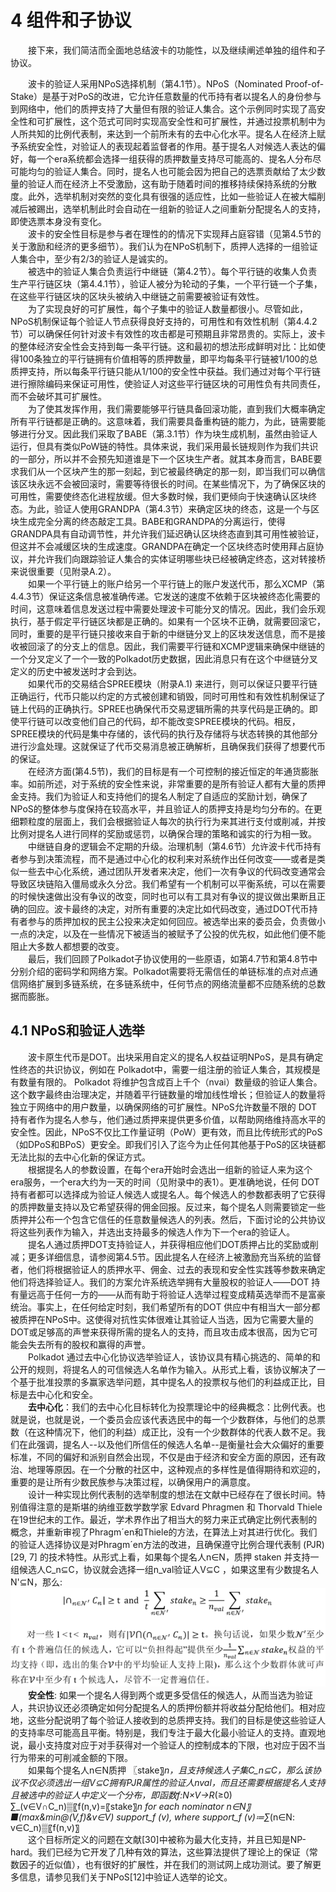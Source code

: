 # 4 组件和子协议
&emsp;&emsp;接下来，我们简洁而全面地总结波卡的功能性，以及继续阐述单独的组件和子协议。  

&emsp;&emsp;波卡的验证人采用NPoS选择机制（第4.1节）。NPoS（Nominated Proof-of-Stake）是基于对PoS的改进，它允许任意数量的代币持有者以提名人的身份参与到网络中，他们的质押支持了大量但有限的验证人集合。这个示例同时实现了高安全性和可扩展性，这个范式可同时实现高安全性和可扩展性，并通过投票机制中为人所共知的比例代表制，来达到一个前所未有的去中心化水平。提名人在经济上赋予系统安全性，对验证人的表现起着监督者的作用。基于提名人对候选人表达的偏好，每一个era系统都会选择一组获得的质押数量支持尽可能高的、提名人分布尽可能均匀的验证人集合。同时，提名人也可能会因为把自己的选票贡献给了太少数量的验证人而在经济上不受激励，这有助于随着时间的推移持续保持系统的分散度。此外，选举机制对突然的变化具有很强的适应性，比如一些验证人在被大幅削减后被踢出，选举机制此时会自动在一组新的验证人之间重新分配提名人的支持，即使选票本身没有变化。  
&emsp;&emsp;波卡的安全性目标是参与者在理性的的情况下实现拜占庭容错（见第4.5节的关于激励和经济的更多细节）。我们认为在NPoS机制下，质押人选择的一组验证人集合中，至少有2/3的验证人是诚实的。  
&emsp;&emsp;被选中的验证人集合负责运行中继链（第4.2节）。每个平行链的收集人负责生产平行链区块（第4.4.1节），验证人被分为轮动的子集，一个平行链一个子集，在这些平行链区块的区块头被纳入中继链之前需要被验证有效性。  
&emsp;&emsp;为了实现良好的可扩展性，每个子集中的验证人数量都很小。尽管如此， NPoS机制保证每个验证人节点获得良好支持的，可用性和有效性机制（第4.4.2节）可以确保任何针对波卡有效性的攻击都是可预期且非常昂贵的。实际上，波卡的整体经济安全性会支持到每一条平行链。这和最初的想法形成鲜明对比：比如使得100条独立的平行链拥有价值相等的质押数量，即平均每条平行链被1/100的总质押支持，所以每条平行链只能从1/100的安全性中获益。我们通过对每个平行链进行擦除编码来保证可用性，使验证人对这些平行链区块的可用性负有共同责任，而不会破坏其可扩展性。  
&emsp;&emsp;为了使其发挥作用，我们需要能够平行链具备回滚功能，直到我们大概率确定所有平行链都是正确的。这意味着，我们需要具备重构链的能力，为此，链需要能够进行分叉。因此我们采取了BABE（第.3.1节）作为块生成机制，虽然由验证人运行，但具有类似PoW链的特性。具体来说，我们采用最长链规则作为我们共识的一部分，所以并不会预先知道谁是下一个区块生产者。就其本身而言，BABE要求我们从一个区块产生的那一刻起，到它被最终确定的那一刻，即当我们可以确信该区块永远不会被回滚时，需要等待很长的时间。在某些情况下，为了确保区块的可用性，需要使终态化进程放缓。但大多数时候，我们更倾向于快速确认区块终态。为此，验证人使用GRANDPA（第4.3节）来确定区块的终态，这是一个与区块生成完全分离的终态敲定工具。BABE和GRANDPA的分离运行，使得GRANDPA具有自动调节性，并允许我们延迟确认区块终态直到其可用性被验证，但这并不会减缓区块的生成速度。GRANDPA在确定一个区块终态时使用拜占庭协议，并允许我们向跟踪验证人集合的实体证明哪些块已经被确定终态，这对转接桥来说很重要（见附录A.2）。  
&emsp;&emsp;如果一个平行链上的账户给另一个平行链上的账户发送代币，那么XCMP（第4.4.3节）保证这条信息被准确传递。它发送的速度不依赖于区块被终态化需要的时间，这意味着信息发送过程中需要处理波卡可能分叉的情况。因此，我们会乐观执行，基于假定平行链区块都是正确的。如果有一个区块不正确，就需要回滚它，同时，重要的是平行链只接收来自于新的中继链分叉上的区块发送信息，而不是接收被回滚了的分支上的信息。因此，我们需要平行链和XCMP逻辑来确保中继链的一个分叉定义了一个一致的Polkadot历史数据，因此消息只有在这个中继链分叉定义的历史中被发送时才会到达。  
&emsp;&emsp;如果代币的交易结合SPREE模块（附录A.1) 来进行，则可以保证只要平行链正确运行，代币只能以约定的方式被创建和销毁，同时可用性和有效性机制保证了链上代码的正确执行。SPREE也确保代币交易逻辑所需的共享代码是正确的。即使平行链可以改变他们自己的代码，却不能改变SPREE模块的代码。相反，SPREE模块的代码是集中存储的，该代码的执行及存储将与状态转换的其他部分进行沙盒处理。这就保证了代币交易消息被正确解析，且确保我们获得了想要代币的保证。  
&emsp;&emsp;在经济方面(第4.5节)，我们的目标是有一个可控制的接近恒定的年通货膨胀率。如前所述，对于系统的安全性来说，非常重要的是所有验证人都有大量的质押金支持。我们为验证人和支持他们的提名人制定了自适应的奖励计划，确保了NPoS的整体参与度保持在较高水平，并且验证人的质押支持是均匀分布的。在更细颗粒度的层面上，我们会根据验证人每次的执行行为来其进行支付或削减，并按比例对提名人进行同样的奖励或惩罚，以确保合理的策略和诚实的行为相一致。  
&emsp;&emsp;中继链自身的逻辑会不定期的升级。治理机制（第4.6节）允许波卡代币持有者参与到决策流程，而不是通过中心化的权利来对系统作出任何改变——或者是类似一些去中心化系统，通过团队开发者来决定，他们一次有争议的代码改变通常会导致区块链陷入僵局或永久分岔。我们希望有一个机制可以平衡系统，可以在需要的时候快速做出没有争议的改变，同时也可以有工具对有争议的提议做出果断且正确的回应。波卡最终的决定，对所有重要的决定比如代码改变，通过DOT代币持有者参与的质押加权的民主公投来决定如何回应。被选举出来的委员会，负责做小一点的决定，以及在一些情况下被适当的被赋予了公投的优先权，如此他们便不能阻止大多数人都想要的改变。  
&emsp;&emsp;最后，我们回顾了Polkadot子协议使用的一些原语，如第4.7节和第4.8节中分别介绍的密码学和网络方案。Polkadot需要将无需信任的单链标准的点对点通信网络扩展到多链系统，在多链系统中，任何节点的网络流量都不应随系统的总数据而膨胀。  
## 4.1 NPoS和验证人选举
&emsp;&emsp;波卡原生代币是DOT。出块采用自定义的提名人权益证明NPoS，是具有确定性终态的共识协议，例如在 Polkadot中，需要一组注册的验证人集合，其规模是有数量有限的。 Polkadot 将维护包含成百上千个（nvai）数量级的验证人集合。这个数字最终由治理决定，并随着平行链数量的增加线性增长；但验证人的数量将独立于网络中的用户数量，以确保网络的可扩展性。NPoS允许数量不限的 DOT 持有者作为提名人参与，他们通过质押来提供更多价值，以帮助网络维持高水平的安全性。因此，NPoS不仅比工作量证明（PoW）更有效，而且比传统形式的PoS（如DPoS和BPoS）更安全。即我们引入了迄今为止任何其他基于PoS的区块链都无法比拟的去中心化新的保证方式。  
&emsp;&emsp;根据提名人的参数设置，在每个era开始时会选出一组新的验证人来为这个era服务，一个era大约为一天的时间（见附录中的表1）。更准确地说，任何 DOT 持有者都可以选择成为验证人候选人或提名人。每个候选人的参数都表明了它获得的质押数量支持以及它希望获得的佣金回报。反过来，每个提名人则需要锁定一些质押并公布一个包含它信任的任意数量候选人的列表。然后，下面讨论的公共协议将这些列表作为输入，并选出支持最多的候选人作为下一个era的验证人。  
&emsp;&emsp;提名人通过质押DOT支持验证人，并获得相应他们DOT质押占比的奖励或削减；更多详细信息，请参阅第4.5节。因此提名人在经济上被激励充当系统的监督者，他们将根据验证人的质押水平、佣金、过去的表现和安全性实践等参数来确定他们将选择验证人。我们的方案允许系统选举拥有大量股权的验证人——DOT 持有量远高于任何一方的——从而有助于将验证人选举过程变成精英选举而不是富豪统治。事实上，在任何给定时刻，我们希望所有的DOT 供应中有相当大一部分都被质押在NPoS中。这使得对抗性实体很难让其验证人当选，因为它需要大量的DOT或足够高的声誉来获得所需的提名人的支持，而且攻击成本很高，因为它可能会失去所有的股权和赢得的声誉。  
&emsp;&emsp;Polkadot 通过去中心化协议选举验证人，该协议具有精心挑选的、简单的和公开的规则，将提名人的可信候选人名单作为输入。从形式上看，该协议解决了一个基于批准投票的多赢家选举问题，其中提名人的投票权与他们的利益成正比，目标是去中心化和安全。  
&emsp;&emsp;**去中心化**：我们的去中心化目标转化为投票理论中的经典概念：比例代表。也就是说，也就是说，一个委员会应该代表选民中的每一个少数群体，与他们的总票数（在这种情况下，他们的利益）成正比，没有一个少数群体的代表人数不足。我们在此强调，提名人--以及他们所信任的候选人名单--是衡量社会大众偏好的重要标准，不同的偏好和派别自然会出现，不仅是由于经济和安全方面的原因，还有政治、地理等原因。在一个分散的社区中，这种观点的多样性是值得期待和欢迎的，重要的是让所有少数民族参与决策过程，以确保用户的满意度。  
&emsp;&emsp;设计一种实现比例代表制的选举制度的想法在文献中已经存在了很长时间。特别值得注意的是斯堪的纳维亚数学数学家 Edvard Phragmen 和 Thorvald Thiele 在19世纪末的工作。最近，学术界作出了相当大的努力来正式确定比例代表制的概念，并重新审视了Phragm´en和Thiele的方法，在算法上对其进行优化。我们的验证人选择协议是对Phragm´en方法的改进，且确保遵守比例合理代表制 (PJR) [29, 7] 的技术特性。从形式上看，如果每个提名人n∈N，质押 staken 并支持一组候选人C_n⊆C，协议就会选择一组n_val验证人V⊆C ，如果这里有少数提名人N'⊆N，那么:  
![图1：一个保护六个平行链区块的的中继块。每个平行链有5个收集人和3个验证人](../src/f3.png)   
&emsp;&emsp;**安全性**: 如果一个提名人得到两个或更多受信任的候选人，从而当选为验证人，共识协议还必须确定如何分配提名人的质押份额并将收益分配给他们。相对应地，这些分配说明了每个验证人接收到的总质押支持。我们的目标是使这些验证人的支持率尽可能高且平衡。特别是，我们专注于最大化最小验证人的支持。直观地说，最小支持度对应于对手获得对一个验证人的控制成本的下限，也对应于因不当行为带来的可削减金额的下限。  
&emsp;&emsp;如果每个提名人n∈N质押 〖stake〗_n，且支持候选人子集C_n⊆C，那么该协议不仅必须选出一组V⊆C拥有PJR属性的验证人nval，而且还需要根据提名人支持且被选中的验证人中定义一个分布，即函数f:N×V→R_(≥0)  
∑_(v∈V∩C_n)▒〖f(n,v)=〖stake〗_n   for each nominator n∈N〗
■(max&min@(V,f)&v∈V) support_f (v),     where support_f (v)≔∑_(n∈N: v∈C_n)▒〖f(n,v)〗  
&emsp;&emsp;这个目标所定义的问题在文献[30]中被称为最大化支持，并且已知是NP-hard。我们已经为它开发了几种有效的算法，这些算法提供了理论上的保证（常数因子的近似值），也有很好的扩展性，并在我们的测试网上成功测试。要了解更多信息，请参见我们关于NPoS[12]中验证人选举的论文。

